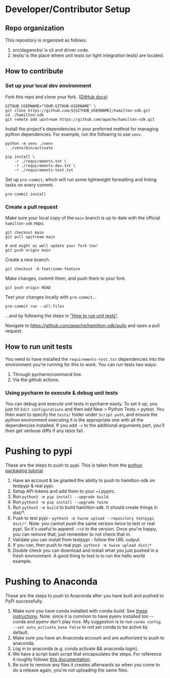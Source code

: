 # Developer/Contributor Setup

## Repo organization

This repository is organized as follows:

1. src/dagworks/ is cli and driver code.
2. tests/ is the place where unit tests (or light integration tests) are located.

## How to contribute

### Set up your local dev environment

Fork this repo and clone your fork.
([GitHub docs](https://docs.github.com/en/pull-requests/collaborating-with-pull-requests/working-with-forks/about-forks))

```shell
GITHUB_USERNAME="YOUR-GITHUB-USERNAME" \
git clone https://github.com/${GITHUB_USERNAME}/hamilton-sdk.git
cd ./hamilton-sdk
git remote add upstream https://github.com/apache/hamilton-sdk.git
```

Install the project's dependencies in your preferred method for managing python dependencies.
For example, run the following to use `venv`.

```shell
python -m venv ./venv
. ./venv/bin/activate

pip install \
    -r ./requirements.txt \
    -r ./requirements-dev.txt \
    -r ./requirements-test.txt
```

Set up `pre-commit`, which will run some lightweight formatting and linting tasks on every commit.

```shell
pre-commit install
```

### Create a pull request

Make sure your local copy of the `main` branch is up to date with the official `hamilton-sdk` repo.

```shell
git checkout main
git pull upstream main

# and might as well update your fork too!
git push origin main
```

Create a new branch.

```shell
git checkout -b feat/some-feature
```

Make changes, commit them, and push them to your fork.

```shell
git push origin HEAD
```

Test your changes locally with `pre-commit`...

```shell
pre-commit run --all-files
```

...and by following the steps in ["How to run unit tests"](#how-to-run-unit-tests).

Navigate to https://github.com/apache/hamilton-sdk/pulls and open a pull request.

## How to run unit tests

You need to have installed the `requirements-test.txt` dependencies into the environment you're
running for this to work. You can run tests two ways:

1. Through pycharm/command line.
2. Via the github actions.

### Using pycharm to execute & debug unit tests

You can debug and execute unit tests in pycharm easily. To set it up, you just hit
`Edit configurations` and then add New > Python Tests > pytest. You then want to specify the
`tests/` folder under `Script path`, and ensure the python environment executing it is the
appropriate one with all the dependencies installed. If you add `-v` to the
additional arguments part, you'll then get verbose diffs if any tests fail.

# Pushing to pypi
These are the steps to push to pypi. This is taken from the
[python packaging tutorial](https://packaging.python.org/tutorials/packaging-projects/#generating-distribution-archives).

1. Have an account & be granted the ability to push to hamilton-sdk on testpypi & real pypi.
2. Setup API tokens and add them to your ~/.pypirc.
3. Run `python3 -m pip install --upgrade build`.
4. Run `python3 -m pip install --upgrade twine`
5. Run `python3 -m build` to build hamilton-sdk. It should create things in dist/*.
6. Push to test pypi - `python3 -m twine upload --repository testpypi dist/*`.
   Note: you cannot push the same version twice to test or real pypi. So it's useful to append `-rcX` to the version.
   Once you're happy, you can remove that; just remember to not check that in.
6. Validate you can install from testpypi - follow the URL output.
7. If you can, then push to real pypi. `python3 -m twine upload dist/*`
8. Double check you can download and install what you just pushed in a fresh environment. A good thing to test is to
   run the hello world example.

# Pushing to Anaconda
These are the steps to push to Anaconda after you have built and pushed to PyPi successfully.

1. Make sure you have conda installed with conda-build. See [these instructions](https://conda.io/projects/conda-build/en/latest/install-conda-build.html).
Note: since it is common to have pyenv installed too -- conda and pyenv don't play nice. My suggestion is to run
`conda config --set auto_activate_base False` to not set conda to be active by default.
3. Make sure you have an Anaconda account and are authorized to push to anaconda.
4. Log in to anaconda (e.g. conda activate && anaconda login).
5. We have a script bash script that encapsulates the steps. For reference
it roughly follows [this documentation](https://conda.io/projects/conda-build/en/latest/user-guide/tutorials/build-pkgs-skeleton.html).
6. Be sure to remove any files it creates afterwards so when you come to do a release again, you're not uploading the
same files.
